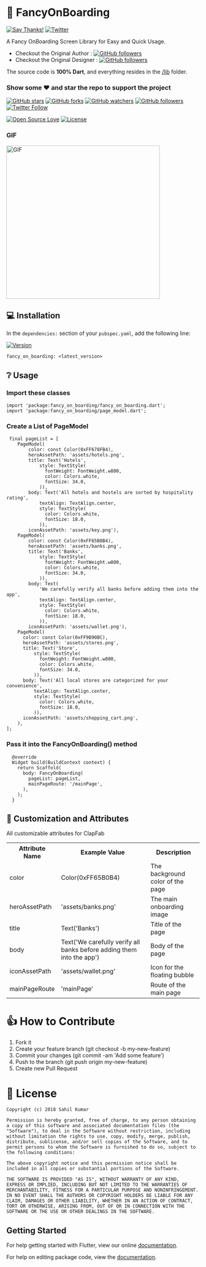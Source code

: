# 👏 FancyOnBoarding

[![Say Thanks!](https://img.shields.io/badge/Say%20Thanks-!-1EAEDB.svg)](https://saythanks.io/to/xsahil03x) [![Twitter](https://img.shields.io/twitter/url/https/github.com/xsahil03x/fancy_on_boarding.svg?style=social)](https://twitter.com/intent/tweet?text=Wow:&url=https%3A%2F%2Fgithub.com%2Fxsahil03x%2Ffancy_on_boarding)

A Fancy OnBoarding Screen Library for Easy and Quick Usage.
* Checkout the Original Author : [![GitHub followers](https://img.shields.io/github/stars/matthew-carroll/flutter_ui_challenge_material_page_reveal.svg?style=social&label=Follow)](https://github.com/matthew-carroll/flutter_ui_challenge_material_page_reveal)
* Checkout the Original Designer : [![GitHub followers](https://img.shields.io/github/stars/Ramotion/paper-onboarding-android.svg?style=social&label=Follow)](https://github.com/Ramotion/paper-onboarding-android)

The source code is **100% Dart**, and everything resides in the [/lib](https://github.com/xsahil03x/fancy_on_boarding/tree/master/lib) folder.


### Show some :heart: and star the repo to support the project

[![GitHub stars](https://img.shields.io/github/stars/xsahil03x/fancy_on_boarding.svg?style=social&label=Star)](https://github.com/xsahil03x/fancy_on_boarding) [![GitHub forks](https://img.shields.io/github/forks/xsahil03x/fancy_on_boarding.svg?style=social&label=Fork)](https://github.com/xsahil03x/fancy_on_boarding/fork) [![GitHub watchers](https://img.shields.io/github/watchers/xsahil03x/fancy_on_boarding.svg?style=social&label=Watch)](https://github.com/xsahil03x/fancy_on_boarding) [![GitHub followers](https://img.shields.io/github/followers/xsahil03x.svg?style=social&label=Follow)](https://github.com/xsahil03x/fancy_on_boarding)  
[![Twitter Follow](https://img.shields.io/twitter/follow/xsahil03x.svg?style=social)](https://twitter.com/xsahil03x)

[![Open Source Love](https://badges.frapsoft.com/os/v1/open-source.svg?v=102)](https://opensource.org/licenses/MIT)
[![License](https://img.shields.io/badge/license-MIT-blue.svg)](https://github.com/xsahil03x/fancy_on_boarding/blob/master/LICENSE)


### GIF
<img src="https://user-images.githubusercontent.com/25670178/43687990-53a05526-98fe-11e8-90bd-0fe1a1d9a386.gif" height="400" alt="GIF"/>

## 💻 Installation
In the `dependencies:` section of your `pubspec.yaml`, add the following line:

[![Version](https://img.shields.io/pub/v/fancy_on_boarding.svg)](https://pub.dartlang.org/packages/fancy_on_boarding)

```
fancy_on_boarding: <latest_version>
```

## ❔ Usage

### Import these classes
```
import 'package:fancy_on_boarding/fancy_on_boarding.dart';
import 'package:fancy_on_boarding/page_model.dart';
```

### Create a List of PageModel

```
 final pageList = [
    PageModel(
        color: const Color(0xFF678FB4),
        heroAssetPath: 'assets/hotels.png',
        title: Text('Hotels',
            style: TextStyle(
              fontWeight: FontWeight.w800,
              color: Colors.white,
              fontSize: 34.0,
            )),
        body: Text('All hotels and hostels are sorted by hospitality rating',
            textAlign: TextAlign.center,
            style: TextStyle(
              color: Colors.white,
              fontSize: 18.0,
            )),
        iconAssetPath: 'assets/key.png'),
    PageModel(
        color: const Color(0xFF65B0B4),
        heroAssetPath: 'assets/banks.png',
        title: Text('Banks',
            style: TextStyle(
              fontWeight: FontWeight.w800,
              color: Colors.white,
              fontSize: 34.0,
            )),
        body: Text(
            'We carefully verify all banks before adding them into the app',
            textAlign: TextAlign.center,
            style: TextStyle(
              color: Colors.white,
              fontSize: 18.0,
            )),
        iconAssetPath: 'assets/wallet.png'),
    PageModel(
      color: const Color(0xFF9B90BC),
      heroAssetPath: 'assets/stores.png',
      title: Text('Store',
          style: TextStyle(
            fontWeight: FontWeight.w800,
            color: Colors.white,
            fontSize: 34.0,
          )),
      body: Text('All local stores are categorized for your convenience',
          textAlign: TextAlign.center,
          style: TextStyle(
            color: Colors.white,
            fontSize: 18.0,
          )),
      iconAssetPath: 'assets/shopping_cart.png',
    ),
];
```

### Pass it into the FancyOnBoarding() method
```
  @override
  Widget build(BuildContext context) {
    return Scaffold(
      body: FancyOnBoarding(
        pageList: pageList,
        mainPageRoute: '/mainPage',
      ),
    );
  }
```

## 🎨 Customization and Attributes

All customizable attributes for ClapFab
<table>
    <th>Attribute Name</th>
    <th>Example Value</th>
    <th>Description</th>
    <tr>
        <td>color</td>
        <td>Color(0xFF65B0B4)</td>
        <td>The background color of the page</td>
    </tr>
    <tr>
        <td>heroAssetPath</td>
        <td>'assets/banks.png'</td>
        <td>The main onboarding image</td>
    </tr>
    <tr>
        <td>title</td>
        <td>Text('Banks')</td>
        <td>Title of the page</td>
    </tr>
    <tr>
        <td>body</td>
        <td>Text('We carefully verify all banks before adding them into the app')</td>
        <td>Body of the page</td>
    </tr>
    <tr>
        <td>iconAssetPath</td>
        <td>'assets/wallet.png'</td>
        <td>Icon for the floating bubble</td>
    </tr>
    <tr>
        <td>mainPageRoute</td>
        <td>'mainPage'</td>
        <td>Route of the main page</td>
    </tr>
    
</table>


# 👍 How to Contribute
1. Fork it
2. Create your feature branch (git checkout -b my-new-feature)
3. Commit your changes (git commit -am 'Add some feature')
4. Push to the branch (git push origin my-new-feature)
5. Create new Pull Request

# 📃 License

    Copyright (c) 2018 Sahil Kumar
    
    Permission is hereby granted, free of charge, to any person obtaining a copy of this software and associated documentation files (the "Software"), to deal in the Software without restriction, including without limitation the rights to use, copy, modify, merge, publish, distribute, sublicense, and/or sell copies of the Software, and to permit persons to whom the Software is furnished to do so, subject to the following conditions:
    
    The above copyright notice and this permission notice shall be included in all copies or substantial portions of the Software.
    
    THE SOFTWARE IS PROVIDED "AS IS", WITHOUT WARRANTY OF ANY KIND, EXPRESS OR IMPLIED, INCLUDING BUT NOT LIMITED TO THE WARRANTIES OF MERCHANTABILITY, FITNESS FOR A PARTICULAR PURPOSE AND NONINFRINGEMENT. IN NO EVENT SHALL THE AUTHORS OR COPYRIGHT HOLDERS BE LIABLE FOR ANY CLAIM, DAMAGES OR OTHER LIABILITY, WHETHER IN AN ACTION OF CONTRACT, TORT OR OTHERWISE, ARISING FROM, OUT OF OR IN CONNECTION WITH THE SOFTWARE OR THE USE OR OTHER DEALINGS IN THE SOFTWARE.

## Getting Started

For help getting started with Flutter, view our online [documentation](https://flutter.io/).

For help on editing package code, view the [documentation](https://flutter.io/developing-packages/).
